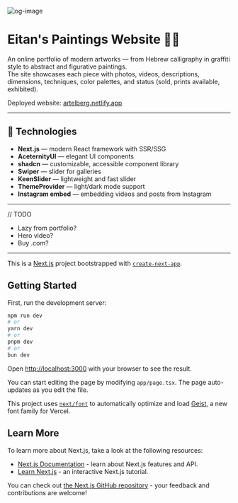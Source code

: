 ![og-image](https://artelberg.netlify.app/og-image.png)

# Eitan's Paintings Website 🎨✨

An online portfolio of modern artworks — from Hebrew calligraphy in graffiti style to abstract and figurative paintings.  
The site showcases each piece with photos, videos, descriptions, dimensions, techniques, color palettes, and status (sold, prints available, exhibited).

Deployed website: [artelberg.netlify.app](https://artelberg.netlify.app)

---

## 🚀 Technologies
- **Next.js** — modern React framework with SSR/SSG
- **AceternityUI** — elegant UI components
- **shadcn** — customizable, accessible component library
- **Swiper** — slider for galleries
- **KeenSlider** — lightweight and fast slider
- **ThemeProvider** — light/dark mode support
- **Instagram embed** — embedding videos and posts from Instagram

---

// TODO
- Lazy from portfolio?
- Hero video?
- Buy .com?

---

This is a [Next.js](https://nextjs.org) project bootstrapped with [`create-next-app`](https://nextjs.org/docs/app/api-reference/cli/create-next-app).

## Getting Started

First, run the development server:

```bash
npm run dev
# or
yarn dev
# or
pnpm dev
# or
bun dev
```

Open [http://localhost:3000](http://localhost:3000) with your browser to see the result.

You can start editing the page by modifying `app/page.tsx`. The page auto-updates as you edit the file.

This project uses [`next/font`](https://nextjs.org/docs/app/building-your-application/optimizing/fonts) to automatically optimize and load [Geist](https://vercel.com/font), a new font family for Vercel.

## Learn More

To learn more about Next.js, take a look at the following resources:

- [Next.js Documentation](https://nextjs.org/docs) - learn about Next.js features and API.
- [Learn Next.js](https://nextjs.org/learn) - an interactive Next.js tutorial.

You can check out [the Next.js GitHub repository](https://github.com/vercel/next.js) - your feedback and contributions are welcome!
